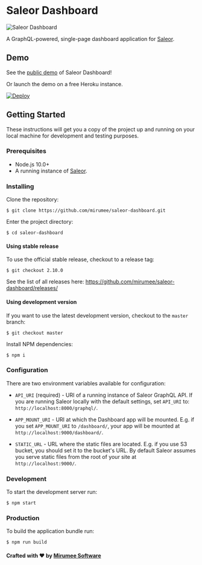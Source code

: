 # Saleor Dashboard

![Saleor Dashboard](https://user-images.githubusercontent.com/249912/82305745-5c52fd00-99be-11ea-9ac6-cc04a6f28c91.png)

A GraphQL-powered, single-page dashboard application for [Saleor](https://github.com/mirumee/saleor/).

## Demo

See the [public demo](https://pwa.saleor.io/dashboard/) of Saleor Dashboard!

Or launch the demo on a free Heroku instance.

[![Deploy](https://www.herokucdn.com/deploy/button.svg)](https://heroku.com/deploy)

## Getting Started

These instructions will get you a copy of the project up and running on your local machine for development and testing purposes.

### Prerequisites

- Node.js 10.0+
- A running instance of [Saleor](https://github.com/mirumee/saleor/).

### Installing

Clone the repository:

```
$ git clone https://github.com/mirumee/saleor-dashboard.git
```

Enter the project directory:

```
$ cd saleor-dashboard
```

#### Using stable release

To use the official stable release, checkout to a release tag:

```
$ git checkout 2.10.0
```

See the list of all releases here: https://github.com/mirumee/saleor-dashboard/releases/

#### Using development version

If you want to use the latest development version, checkout to the `master` branch:

```
$ git checkout master
```

Install NPM dependencies:

```
$ npm i
```

### Configuration

There are two environment variables available for configuration:

- `API_URI` (required) - URI of a running instance of Saleor GraphQL API.
  If you are running Saleor locally with the default settings, set `API_URI` to: `http://localhost:8000/graphql/`.

- `APP_MOUNT_URI` - URI at which the Dashboard app will be mounted.
  E.g. if you set `APP_MOUNT_URI` to `/dashboard/`, your app will be mounted at `http://localhost:9000/dashboard/`.

- `STATIC_URL` - URL where the static files are located.
  E.g. if you use S3 bucket, you should set it to the bucket's URL. By default Saleor assumes you serve static files from the root of your site at `http://localhost:9000/`.

### Development

To start the development server run:

```
$ npm start
```

### Production

To build the application bundle run:

```
$ npm run build
```

#### Crafted with ❤️ by [Mirumee Software](https://mirumee.com)
